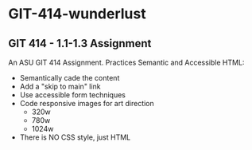 # GIT-414-wunderlust

## GIT 414 - 1.1-1.3 Assignment

An ASU GIT 414 Assignment. Practices Semantic and Accessible HTML:

- Semantically cade the content
- Add a "skip to main" link
- Use accessible form techniques
- Code responsive images for art direction
  - 320w
  - 780w
  - 1024w
- There is NO CSS style, just HTML

